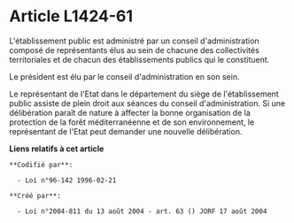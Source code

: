 # Article L1424-61

L'établissement public est administré par un conseil d'administration composé de représentants élus au sein de chacune des
collectivités territoriales et de chacun des établissements publics qui le constituent.

Le président est élu par le conseil d'administration en son sein.

Le représentant de l'Etat dans le département du siège de l'établissement public assiste de plein droit aux séances du
conseil d'administration. Si une délibération paraît de nature à affecter la bonne organisation de la protection de la forêt
méditerranéenne et de son environnement, le représentant de l'Etat peut demander une nouvelle délibération.

**Liens relatifs à cet article**

	**Codifié par**:

	  - Loi n°96-142 1996-02-21

	**Créé par**:

	  - Loi n°2004-811 du 13 août 2004 - art. 63 () JORF 17 août 2004
